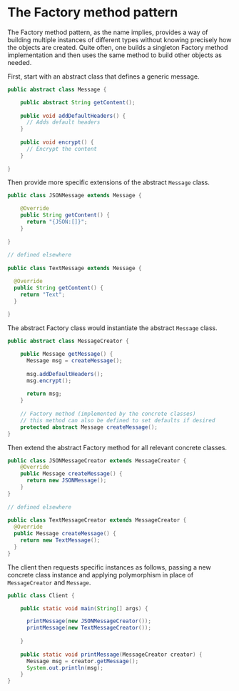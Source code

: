 # The Factory method pattern #

The Factory method pattern, as the name implies, provides a way of building multiple instances of different types without knowing precisely how the objects are created. Quite often, one builds a singleton Factory method implementation and then uses the same method to build other objects as needed.

First, start with an abstract class that defines a generic message.

```java
public abstract class Message {

    public abstract String getContent();
    
    public void addDefaultHeaders() {
      // Adds default headers
    }
    
    public void encrypt() {
      // Encrypt the content
    }
    
}
```

Then provide more specific extensions of the abstract ```Message``` class.

```java
public class JSONMessage extends Message {

    @Override
    public String getContent() {
      return "{JSON:[]}";
    }
    
}
  
// defined elsewhere
  
public class TextMessage extends Message {

  @Override
  public String getContent() {
    return "Text";
  }
  
}
```

The abstract Factory class would instantiate the abstract ```Message``` class.

```java
public abstract class MessageCreator {

    public Message getMessage() {
      Message msg = createMessage();
      
      msg.addDefaultHeaders();
      msg.encrypt();
      
      return msg;
    }
    
    // Factory method (implemented by the concrete classes)
    // this method can also be defined to set defaults if desired
    protected abstract Message createMessage();
}
```

Then extend the abstract Factory method for all relevant concrete classes.

```java
public class JSONMessageCreator extends MessageCreator {
    @Override
    public Message createMessage() {
      return new JSONMessage();
    }
}
  
// defined elsewhere
  
public class TextMessageCreator extends MessageCreator {
  @Override
  public Message createMessage() {
    return new TextMessage();
  }
}
```

The client then requests specific instances as follows, passing a new concrete class instance and applying polymorphism in place of ```MessageCreator``` and ```Message```.

```java
public class Client {

    public static void main(String[] args) {

      printMessage(new JSONMessageCreator());
      printMessage(new TextMessageCreator());
      
    }
    
    public static void printMessage(MessageCreator creator) {
      Message msg = creator.getMessage();
      System.out.println(msg);
    }
}
```
